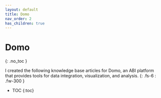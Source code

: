 ```yaml
---
layout: default
title: Domo
nav_order: 2
has_children: true
---
```


# Domo
{: .no_toc }

I created the following knowledge base articles for Domo, an ABI platform that provides tools for data integration, visualization, and analysis.
{: .fs-6 : .fw-300 }

- TOC
{:toc}
